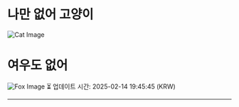 
# 나만 없어 고양이

![Cat Image](https://cdn2.thecatapi.com/images/a6i.jpg)

# 여우도 없어
![Fox Image](https://randomfox.ca/images/123.jpg)
⏳ 업데이트 시간: 2025-02-14 19:45:45 (KRW)

---
